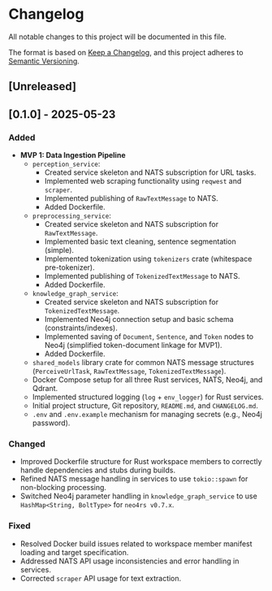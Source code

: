 # Changelog

All notable changes to this project will be documented in this file.

The format is based on [Keep a Changelog](https://keepachangelog.com/en/1.1.0/),
and this project adheres to [Semantic Versioning](https://semver.org/spec/v2.0.0.html).

## [Unreleased]

## [0.1.0] - 2025-05-23 <!-- Укажите текущую дату -->

### Added

-   **MVP 1: Data Ingestion Pipeline**
    -   `perception_service`:
        -   Created service skeleton and NATS subscription for URL tasks.
        -   Implemented web scraping functionality using `reqwest` and `scraper`.
        -   Implemented publishing of `RawTextMessage` to NATS.
        -   Added Dockerfile.
    -   `preprocessing_service`:
        -   Created service skeleton and NATS subscription for `RawTextMessage`.
        -   Implemented basic text cleaning, sentence segmentation (simple).
        -   Implemented tokenization using `tokenizers` crate (whitespace pre-tokenizer).
        -   Implemented publishing of `TokenizedTextMessage` to NATS.
        -   Added Dockerfile.
    -   `knowledge_graph_service`:
        -   Created service skeleton and NATS subscription for `TokenizedTextMessage`.
        -   Implemented Neo4j connection setup and basic schema (constraints/indexes).
        -   Implemented saving of `Document`, `Sentence`, and `Token` nodes to Neo4j (simplified token-document linkage for MVP1).
        -   Added Dockerfile.
    -   `shared_models` library crate for common NATS message structures (`PerceiveUrlTask`, `RawTextMessage`, `TokenizedTextMessage`).
    -   Docker Compose setup for all three Rust services, NATS, Neo4j, and Qdrant.
    -   Implemented structured logging (`log` + `env_logger`) for Rust services.
    -   Initial project structure, Git repository, `README.md`, and `CHANGELOG.md`.
    -   `.env` and `.env.example` mechanism for managing secrets (e.g., Neo4j password).

### Changed

-   Improved Dockerfile structure for Rust workspace members to correctly handle dependencies and stubs during builds.
-   Refined NATS message handling in services to use `tokio::spawn` for non-blocking processing.
-   Switched Neo4j parameter handling in `knowledge_graph_service` to use `HashMap<String, BoltType>` for `neo4rs v0.7.x`.

### Fixed

-   Resolved Docker build issues related to workspace member manifest loading and target specification.
-   Addressed NATS API usage inconsistencies and error handling in services.
-   Corrected `scraper` API usage for text extraction.
